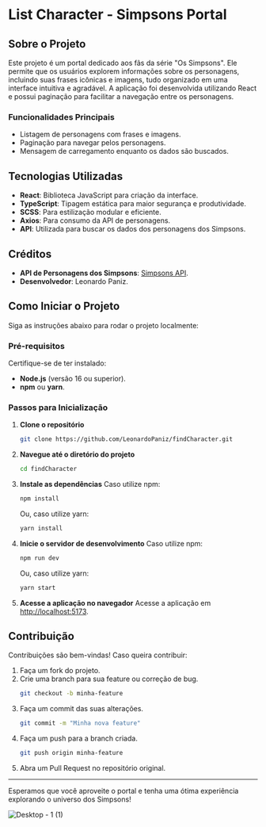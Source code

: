 # List Character - Simpsons Portal

## Sobre o Projeto
Este projeto é um portal dedicado aos fãs da série "Os Simpsons". Ele permite que os usuários explorem informações sobre os personagens, incluindo suas frases icônicas e imagens, tudo organizado em uma interface intuitiva e agradável. A aplicação foi desenvolvida utilizando React e possui paginação para facilitar a navegação entre os personagens.

### Funcionalidades Principais
- Listagem de personagens com frases e imagens.
- Paginação para navegar pelos personagens.
- Mensagem de carregamento enquanto os dados são buscados.

## Tecnologias Utilizadas
- **React**: Biblioteca JavaScript para criação da interface.
- **TypeScript**: Tipagem estática para maior segurança e produtividade.
- **SCSS**: Para estilização modular e eficiente.
- **Axios**: Para consumo da API de personagens.
- **API**: Utilizada para buscar os dados dos personagens dos Simpsons.

## Créditos
- **API de Personagens dos Simpsons**: [Simpsons API](#https://thesimpsonsquoteapi.glitch.me/).
- **Desenvolvedor**: Leonardo Paniz.

## Como Iniciar o Projeto
Siga as instruções abaixo para rodar o projeto localmente:

### Pré-requisitos
Certifique-se de ter instalado:
- **Node.js** (versão 16 ou superior).
- **npm** ou **yarn**.

### Passos para Inicialização
1. **Clone o repositório**
   ```bash
   git clone https://github.com/LeonardoPaniz/findCharacter.git
   ```

2. **Navegue até o diretório do projeto**
   ```bash
   cd findCharacter
   ```

3. **Instale as dependências**
   Caso utilize npm:
   ```bash
   npm install
   ```
   Ou, caso utilize yarn:
   ```bash
   yarn install
   ```

4. **Inicie o servidor de desenvolvimento**
   Caso utilize npm:
   ```bash
   npm run dev
   ```
   Ou, caso utilize yarn:
   ```bash
   yarn start
   ```

5. **Acesse a aplicação no navegador**
   Acesse a aplicação em [http://localhost:5173](http://localhost:5173).

## Contribuição
Contribuições são bem-vindas! Caso queira contribuir:
1. Faça um fork do projeto.
2. Crie uma branch para sua feature ou correção de bug.
   ```bash
   git checkout -b minha-feature
   ```
3. Faça um commit das suas alterações.
   ```bash
   git commit -m "Minha nova feature"
   ```
4. Faça um push para a branch criada.
   ```bash
   git push origin minha-feature
   ```
5. Abra um Pull Request no repositório original.

---
Esperamos que você aproveite o portal e tenha uma ótima experiência explorando o universo dos Simpsons!

![Desktop - 1 (1)](https://github.com/user-attachments/assets/8092c32d-939e-454b-a095-32df0121c69d)

